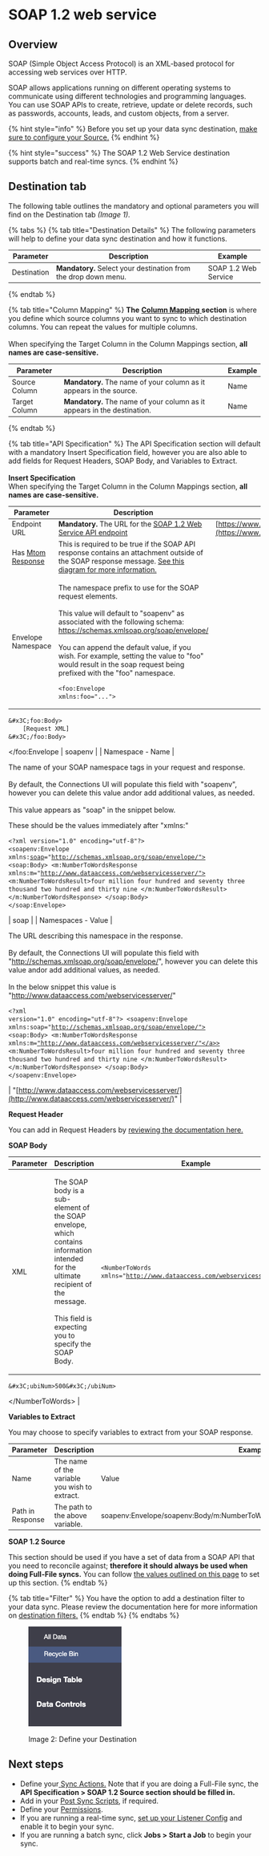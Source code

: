 # SOAP 1.2 web service

## Overview

SOAP (Simple Object Access Protocol) is an XML-based protocol for accessing web services over HTTP.

SOAP allows applications running on different operating systems to communicate using different technologies and programming languages. You can use SOAP APIs to create, retrieve, update or delete records, such as passwords, accounts, leads, and custom objects, from a server.

{% hint style="info" %}
Before you set up your data sync destination, [make sure to configure your Source.](../supported-data-sync-sources/)
{% endhint %}

{% hint style="success" %}
The SOAP 1.2 Web Service destination supports batch and real-time syncs.
{% endhint %}

##  Destination tab

The following table outlines the mandatory and optional parameters you will find on the Destination tab _(Image 1)._

{% tabs %}
{% tab title="Destination Details" %}
The following parameters will help to define your data sync destination and how it functions.

<table><thead><tr><th>Parameter</th><th width="289.66666666666663">Description</th><th>Example</th></tr></thead><tbody><tr><td>Destination</td><td><strong>Mandatory.</strong> Select your destination from the drop down menu.</td><td>SOAP 1.2 Web Service</td></tr></tbody></table>
{% endtab %}

{% tab title="Column Mapping" %}
**The** [**Column Mapping** ](../building-data-syncs/columns-and-mappings/#3.-column-mappings)**section** is where you define which source columns you want to sync to which destination columns. You can repeat the values for multiple columns.\
\
When specifying the Target Column in the Column Mappings section, **all names are case-sensitive.**

| Parameter     | Description                                                              | Example |
|---------------|--------------------------------------------------------------------------|---------|
| Source Column | **Mandatory.** The name of your column as it appears in the source.      | Name    |
| Target Column | **Mandatory.** The name of your column as it appears in the destination. | Name    |
{% endtab %}

{% tab title="API Specification" %}
The API Specification section will default with a mandatory Insert Specification field, however you are also able to add fields for Request Headers, SOAP Body, and Variables to Extract.\
\
**Insert Specification**\
When specifying the Target Column in the Column Mappings section, **all names are case-sensitive.**

| Parameter                                                                                              | Description                                                                                                                                                                                             | Example                                                                                                                                |
|--------------------------------------------------------------------------------------------------------|---------------------------------------------------------------------------------------------------------------------------------------------------------------------------------------------------------|----------------------------------------------------------------------------------------------------------------------------------------|
| Endpoint URL                                                                                           | **Mandatory.** The URL for the [SOAP 1.2 Web Service API endpoint](https://www.ibm.com/docs/en/wsr-and-r/8.5.6?topic=mswsd-retrieving-addresses-from-soap-11-soap-12-endpoints)                     | [https://www.dataaccess.com/webservicesserver/NumberConversion.wso](https://www.dataaccess.com/webservicesserver/NumberConversion.wso) |
| Has [Mtom Response](https://www.ibm.com/docs/en/integration-bus/10.0?topic=services-what-is-soap-mtom) | This is required to be true if the SOAP API response contains an attachment outside of the SOAP response message. [See this diagram for more information.](https://images.app.goo.gl/E82L6mYrJxCxXwhKA) |                                                                                                                                        |
| Envelope Namespace                                                                                     | <p>The namespace prefix to use for the SOAP request elements.<br><br>This value will default to "soapenv" as associated with the following schema: <a href="https://schemas.xmlsoap.org/soap/envelope/">https://schemas.xmlsoap.org/soap/envelope/</a><br><br>You can append the default value, if you wish. For example, setting the value to "foo" would result in the soap request being prefixed with the "foo" namespace. </p><p></p><pre><code>&#x3C;foo:Envelope xmlns:foo="...">
	&#x3C;foo:Body>
		[Request XML]
	&#x3C;/foo:Body>
&#x3C;/foo:Envelope
</code></pre>                                                                                                                                                                                                                                                                                                                                                                                                                                                | soapenv                                                                                                                                |
| Namespace - Name                                                                                       | <p></p><p>The name of your SOAP namespace tags in your request and response. <br><br>By default, the Connections UI will populate this field with "soapenv", however you can delete this value andor add additional values, as needed.<br><br>This value appears as "soap" in the snippet below.</p><p></p><p>These should be the values immediately after "xmlns:"<br></p><pre><code>&#x3C;?xml version="1.0" encoding="utf-8"?>
&#x3C;soapenv:Envelope
	xmlns:<a data-footnote-ref href="#user-content-fn-1">soap</a>="http://schemas.xmlsoap.org/soap/envelope/">
	&#x3C;soap:Body>
		&#x3C;m:NumberToWordsResponse
			xmlns:m="http://www.dataaccess.com/webservicesserver/">
			&#x3C;m:NumberToWordsResult>four million four hundred and seventy three thousand two hundred and thirty nine &#x3C;/m:NumberToWordsResult>
		&#x3C;/m:NumberToWordsResponse>
	&#x3C;/soap:Body>
&#x3C;/soap:Envelope>
</code></pre>                                                                                                     | soap                                                                                                                                   |
| Namespaces - Value                                                                                     | <p></p><p>The URL describing this namespace in the response. <br><br>By default, the Connections UI will populate this field with "<a href="http://schemas.xmlsoap.org/soap/envelope/">http://schemas.xmlsoap.org/soap/envelope/</a>", however you can delete this value andor add additional values, as needed.<br><br>In the below snippet this value is "<a href="http://www.dataaccess.com/webservicesserver/">http://www.dataaccess.com/webservicesserver/</a>"<br></p><pre><code>&#x3C;?xml version="1.0" encoding="utf-8"?>
&#x3C;soapenv:Envelope
	xmlns:soap="http://schemas.xmlsoap.org/soap/envelope/">
	&#x3C;soap:Body>
		&#x3C;m:NumberToWordsResponse
			xmlns:m=<a data-footnote-ref href="#user-content-fn-2">"http://www.dataaccess.com/webservicesserver/"</a>>
			&#x3C;m:NumberToWordsResult>four million four hundred and seventy three thousand two hundred and thirty nine &#x3C;/m:NumberToWordsResult>
		&#x3C;/m:NumberToWordsResponse>
	&#x3C;/soap:Body>
&#x3C;/soapenv:Envelope>
</code></pre> | "[http://www.dataaccess.com/webservicesserver/](http://www.dataaccess.com/webservicesserver/)"                                         |

**Request Header**

You can add in Request Headers by [reviewing the documentation here.](../building-data-syncs/advanced-settings/request-headers.md)

**SOAP Body**

| Parameter | Description                                                                                                                                                                                             | Example                                                                                                                                                     |
| --------- | ------------------------------------------------------------------------------------------------------------------------------------------------------------------------------------------------------- | ----------------------------------------------------------------------------------------------------------------------------------------------------------- |
| XML       | <p>The SOAP body is a sub-element of the SOAP envelope, which contains information intended for the ultimate recipient of the message.<br><br>This field is expecting you to specify the SOAP Body.</p> | <pre><code>&#x3C;NumberToWords xmlns="http://www.dataaccess.com/webservicesserver/">
    &#x3C;ubiNum>500&#x3C;/ubiNum>
&#x3C;/NumberToWords>
</code></pre> |

**Variables to Extract**

You may choose to specify variables to extract from your SOAP response.

| Parameter        | Description                                   | Example                                                                         |
|------------------|-----------------------------------------------|---------------------------------------------------------------------------------|
| Name             | The name of the variable you wish to extract. | Value                                                                           |
| Path in Response | The path to the above variable.               | soapenv:Envelope/soapenv:Body/m:NumberToWordsResponse/m:NumberToWordsResult\[1] |

**SOAP 1.2 Source**

This section should be used if you have a set of data from a SOAP API that you need to reconcile against; **therefore it should always be used when doing Full-File syncs.** You can follow [the values outlined on this page](../supported-data-sync-sources/soap-1.2-web-service.md) to set up this section.
{% endtab %}

{% tab title="Filter" %}
You have the option to add a destination filter to your data sync. Please review the documentation here for more information on [destination filters.](../building-data-syncs/advanced-settings/filters.md#target-filters)
{% endtab %}
{% endtabs %}

<figure><img src="../../.gitbook/assets/image (108).png" alt=""><figcaption><p>Image 2: Define your Destination</p></figcaption></figure>

## Next steps

* Define your[ ](../building-data-syncs/sync-actions.md)[Sync Actions.](../building-data-syncs/sync-actions.md) Note that if you are doing a Full-File sync, the **API Specification > SOAP 1.2 Source section should be filled in.**
* Add in your [Post Sync Scripts](../building-data-syncs/advanced-settings/post-sync-scripts.md), if required.
* Define your [Permissions](../building-data-syncs/#2.-create-a-data-sync-configuration).
* If you are running a real-time sync, [set up your Listener Config](../supported-real-time-sync-stream-sources/) and enable it to begin your sync.
* If you are running a batch sync, click **Jobs > Start a Job** to begin your sync.

[^1]: Namespace tag

[^2]: Namespace Value
